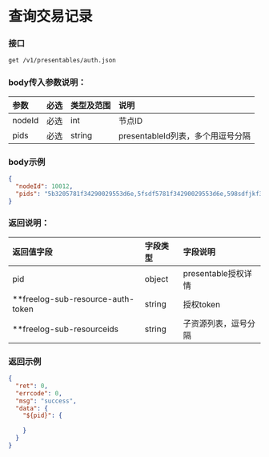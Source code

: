 # 查询交易记录

### 接口
```sh
get /v1/presentables/auth.json
```

### body传入参数说明：

| 参数 | 必选 | 类型及范围 | 说明 |
| :--- | :--- | :--- | :--- |
|nodeId|必选|int|节点ID
|pids|必选|string|presentableId列表，多个用逗号分隔


### body示例

```json
{
  "nodeId": 10012,
  "pids": "5b3205781f34290029553d6e,5fsdf5781f34290029553d6e,598sdfjkf34290029553d6e"
}
```

### 返回说明：

| 返回值字段 | 字段类型 | 字段说明 |
| :--- | :--- | :--- |
| pid | object | presentable授权详情 |
| **freelog-sub-resource-auth-token| string| 授权token|
| **freelog-sub-resourceids| string|子资源列表，逗号分隔|

### 返回示例

```json
{
  "ret": 0,
  "errcode": 0,
  "msg": "success",
  "data": {
    "${pid}": {
      
    }
  }
}
```